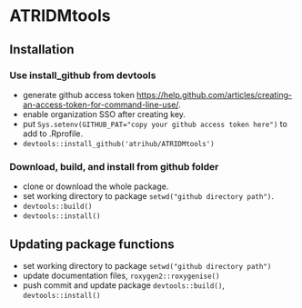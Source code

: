 # ATRIDMtools

## Installation

### Use install_github from devtools
+ generate github access token <https://help.github.com/articles/creating-an-access-token-for-command-line-use/>.
+ enable organization SSO after creating key.
+ put `Sys.setenv(GITHUB_PAT="copy your github access token here")` to add to .Rprofile.
+ `devtools::install_github('atrihub/ATRIDMtools')`

### Download, build, and install from github folder
+ clone or download the whole package.
+ set working directory to package `setwd("github directory path")`.
+ `devtools::build()`
+ `devtools::install()`

## Updating package functions
+ set working directory to package `setwd("github directory path")`
+ update documentation files, `roxygen2::roxygenise()`
+ push commit and update package `devtools::build()`, `devtools::install()`